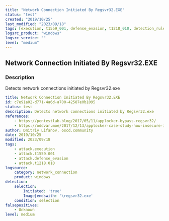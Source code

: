 ```yaml
---
title: "Network Connection Initiated By Regsvr32.EXE"
status: "test"
created: "2019/10/25"
last_modified: "2023/09/18"
tags: [execution, t1559_001, defense_evasion, t1218_010, detection_rule]
logsrc_product: "windows"
logsrc_service: ""
level: "medium"
---
```


## Network Connection Initiated By Regsvr32.EXE

### Description

Detects network connections initiated by Regsvr32.exe

```yml
title: Network Connection Initiated By Regsvr32.EXE
id: c7e91a02-d771-4a6d-a700-42587e0b1095
status: test
description: Detects network connections initiated by Regsvr32.exe
references:
    - https://pentestlab.blog/2017/05/11/applocker-bypass-regsvr32/
    - https://oddvar.moe/2017/12/13/applocker-case-study-how-insecure-is-it-really-part-1/
author: Dmitriy Lifanov, oscd.community
date: 2019/10/25
modified: 2023/09/18
tags:
    - attack.execution
    - attack.t1559.001
    - attack.defense_evasion
    - attack.t1218.010
logsource:
    category: network_connection
    product: windows
detection:
    selection:
        Initiated: 'true'
        Image|endswith: '\regsvr32.exe'
    condition: selection
falsepositives:
    - Unknown
level: medium

```
